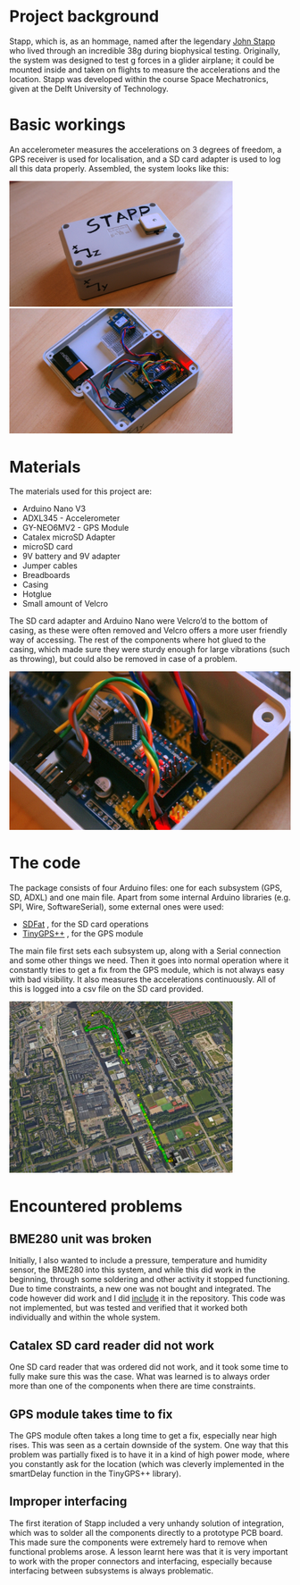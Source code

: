 # Project background
Stapp, which is, as an hommage, named after the legendary [John Stapp](https://en.wikipedia.org/wiki/John_Stapp "John Stapp wiki") who lived through an incredible 38g during biophysical testing. Originally, the system was designed to test g forces in a glider airplane; it could be mounted inside and taken on flights to measure the accelerations and the location. Stapp was developed within the course Space Mechatronics, given at the Delft University of Technology.

# Basic workings
An accelerometer measures the accelerations on 3 degrees of freedom, a GPS receiver is used for localisation, and a SD card adapter is used to log all this data properly. Assembled, the system looks like this:

<img src="https://github.com/HaralDev/StappV2/blob/master/StappOutside.jpg " width="400">  <img src="https://github.com/HaralDev/StappV2/blob/master/StappInside.jpg " width="400">

# Materials
The materials used for this project are:
- Arduino Nano V3
- ADXL345 - Accelerometer
- GY-NEO6MV2 - GPS Module
- Catalex microSD Adapter
- microSD card
- 9V battery and 9V adapter
- Jumper cables
- Breadboards
- Casing
- Hotglue 
- Small amount of Velcro

The SD card adapter and Arduino Nano were Velcro’d to the bottom of casing, as these were often removed and Velcro offers a more user friendly way of accessing. The rest of the components where hot glued to the casing, which made sure they were sturdy enough for large vibrations (such as throwing), but could also be removed in case of a problem.

<p align="center">
<img src="https://github.com/HaralDev/StappV2/blob/master/StappClose.jpg " width="600">
</p>


# The code
The package consists of four Arduino files: one for each subsystem (GPS, SD, ADXL) and one main file. Apart from some internal Arduino libraries (e.g. SPI, Wire, SoftwareSerial), some external ones were used:
* [SDFat](https://github.com/greiman/SdFat) , for the SD card operations
* [TinyGPS++](https://github.com/mikalhart/TinyGPSPlus) , for the GPS module

The main file first sets each subsystem up, along with a Serial connection and some other things we need. Then it goes into normal operation where it constantly tries to get a fix from the GPS module, which is not always easy with bad visibility. It also measures the accelerations continuously. All of this is logged into a csv file on the SD card provided. 

<img src="https://github.com/HaralDev/StappV2/blob/master/StappBikeTrip.png " width="400"> 

# Encountered problems
## BME280 unit was broken
Initially, I also wanted to include a pressure, temperature and humidity sensor, the BME280 into this system, and while this did work in the beginning, through some soldering and other activity it stopped functioning. Due to time constraints, a new one was not bought and integrated. The code however did work and I did [include](https://github.com/HaralDev/StappV2/blob/master/BME280_code.ino) it in the repository. This code was not implemented, but was tested and verified that it worked both individually and within the whole system. 

## Catalex SD card reader did not work
One SD card reader that was ordered did not work, and it took some time to fully make sure this was the case. What was learned is to always order more than one of the components when there are time constraints. 

## GPS module takes time to fix
The GPS module often takes a long time to get a fix, especially near high rises. This was seen as a certain downside of the system. One way that this problem was partially fixed is to have it in a kind of high power mode, where you constantly ask for the location (which was cleverly implemented in the smartDelay function in the TinyGPS++ library). 

## Improper interfacing
The first iteration of Stapp included a very unhandy solution of integration, which was to solder all the components directly to a prototype PCB board. This made sure the components were extremely hard to remove when functional problems arose. A lesson learnt here was that it is very important to work with the proper connectors and interfacing, especially because interfacing between subsystems is always problematic. 
